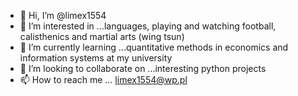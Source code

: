 - 👋 Hi, I’m @limex1554
- 👀 I’m interested in ...languages, playing and watching football, calisthenics and martial arts (wing tsun)
- 🌱 I’m currently learning ...quantitative methods in economics and information systems at my university
- 💞️ I’m looking to collaborate on ...interesting python projects
- 📫 How to reach me ... limex1554@wp.pl

<!---
limex1554/limex1554 is a ✨ special ✨ repository because its `README.md` (this file) appears on your GitHub profile.
You can click the Preview link to take a look at your changes.
--->
